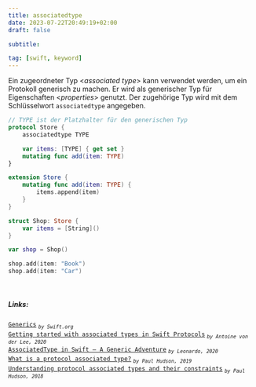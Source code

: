 ```yaml
---
title: associatedtype
date: 2023-07-22T20:49:19+02:00
draft: false

subtitle: 

tag: [swift, keyword]
---
```


Ein zugeordneter Typ <_associated type_> kann verwendet werden, um ein Protokoll generisch zu machen. Er wird als generischer Typ für Eigenschaften <_properties_> genutzt. Der zugehörige Typ wird mit dem Schlüsselwort `associatedtype` angegeben.

```swift
// TYPE ist der Platzhalter für den generischen Typ
protocol Store {
    associatedtype TYPE

    var items: [TYPE] { get set }
    mutating func add(item: TYPE)
}

extension Store {
    mutating func add(item: TYPE) {
        items.append(item)
    }
}

struct Shop: Store {
    var items = [String]()
}

var shop = Shop()

shop.add(item: "Book")
shop.add(item: "Car")
```

<br>

##### Links:
<!--   
[`doku`](, "Apple Dokumentation")
-->
[`Generics`](https://docs.swift.org/swift-book/documentation/the-swift-programming-language/generics/#Associated-Types, "Swift.org Buch") _<sub>`by Swift.org`</sub>_   
[`Getting started with associated types in Swift Protocols`](https://www.avanderlee.com/swift/associated-types-protocols) _<sub>`by Antoine von der Lee, 2020`</sub>_  
[`AssociatedType in Swift – A Generic Adventure`](https://holyswift.app/associatedtypes-in-swift-a-generic-adventure) _<sub>`by Leonardo, 2020`</sub>_   
[`What is a protocol associated type?`](https://www.hackingwithswift.com/example-code/language/what-is-a-protocol-associated-type) _<sub>`by Paul Hudson, 2019`</sub>_  
[`Understanding protocol associated types and their constraints`](https://www.hackingwithswift.com/articles/74/understanding-protocol-associated-types-and-their-constraints) _<sub>`by Paul Hudson, 2018`</sub>_  
